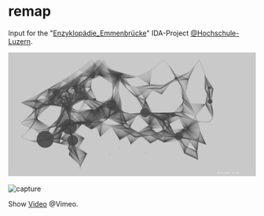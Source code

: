 # remap

Input for the "[Enzyklopädie_Emmenbrücke](http://enzyklopaedie-emmenbruecke.ch/)" IDA-Project [@Hochschule-Luzern](https://github.com/Hochschule-Luzern).

![capture](https://github.com/herdav/remap/blob/master/remap.jpg)

![capture](https://github.com/herdav/remap/blob/master/exhibition.jpg)

Show [Video](https://vimeo.com/219492932) @Vimeo.
